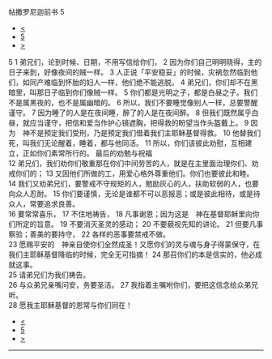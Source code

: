 ﻿





 帖撒罗尼迦前书 5




* [<](bible/1TH04.md)
* [5](bible/1TH.md)
* [>](bible/2TH01.md)



 
5 
1 弟兄们，论到时候、日期，不用写信给你们， 
2 因为你们自己明明晓得，主的日子来到，好像夜间的贼一样。 
3 人正说「平安稳妥」的时候，灾祸忽然临到他们，如同产难临到怀胎的妇人一样，他们绝不能逃脱。 
4 弟兄们，你们却不在黑暗里，叫那日子临到你们像贼一样。 
5 你们都是光明之子，都是白昼之子。我们不是属黑夜的，也不是属幽暗的。 
6 所以，我们不要睡觉像别人一样，总要警醒谨守。 
7 因为睡了的人是在夜间睡，醉了的人是在夜间醉。 
8 但我们既然属乎白昼，就应当谨守，把信和爱当作护心镜遮胸，把得救的盼望当作头盔戴上。 
9 因为　神不是预定我们受刑，乃是预定我们借着我们主耶稣基督得救。 
10 他替我们死，叫我们无论醒着，睡着，都与他同活。 
11 所以，你们该彼此劝慰，互相建立，正如你们素常所行的。 最后的劝勉与祝福  
12 弟兄们，我们劝你们敬重那在你们中间劳苦的人，就是在主里面治理你们、劝戒你们的； 
13 又因他们所做的工，用爱心格外尊重他们。你们也要彼此和睦。 
14 我们又劝弟兄们，要警戒不守规矩的人，勉励灰心的人，扶助软弱的人，也要向众人忍耐。 
15 你们要谨慎，无论是谁都不可以恶报恶；或是彼此相待，或是待众人，常要追求良善。  
16 要常常喜乐， 
17 不住地祷告， 
18 凡事谢恩；因为这是　神在基督耶稣里向你们所定的旨意。 
19 不要消灭圣灵的感动； 
20 不要藐视先知的讲论。 
21 但要凡事察验；善美的要持守， 
22 各样的恶事要禁戒不做。  
23 愿赐平安的　神亲自使你们全然成圣！又愿你们的灵与魂与身子得蒙保守，在我们主耶稣基督降临的时候，完全无可指摘！ 
24 那召你们的本是信实的，他必成就这事。  
25 请弟兄们为我们祷告。  
26 与众弟兄亲嘴问安，务要圣洁。 
27 我指着主嘱咐你们，要把这信念给众弟兄听。  
28 愿我主耶稣基督的恩常与你们同在！ 
* [<](bible/1TH04.md)
* [5](bible/1TH.md)
* [>](bible/2TH01.md)





---









